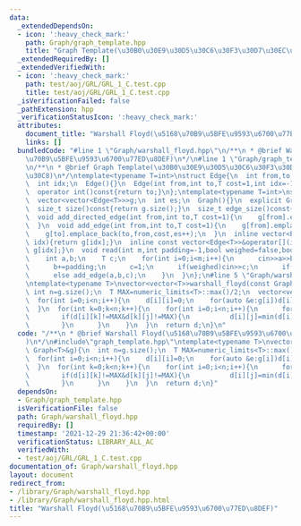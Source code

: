 ```yaml
---
data:
  _extendedDependsOn:
  - icon: ':heavy_check_mark:'
    path: Graph/graph_template.hpp
    title: "Graph Template(\u30B0\u30E9\u30D5\u30C6\u30F3\u30D7\u30EC\u30FC\u30C8)"
  _extendedRequiredBy: []
  _extendedVerifiedWith:
  - icon: ':heavy_check_mark:'
    path: test/aoj/GRL/GRL_1_C.test.cpp
    title: test/aoj/GRL/GRL_1_C.test.cpp
  _isVerificationFailed: false
  _pathExtension: hpp
  _verificationStatusIcon: ':heavy_check_mark:'
  attributes:
    document_title: "Warshall Floyd(\u5168\u70B9\u5BFE\u9593\u6700\u77ED\u8DEF)"
    links: []
  bundledCode: "#line 1 \"Graph/warshall_floyd.hpp\"\n/**\n * @brief Warshall Floyd(\u5168\
    \u70B9\u5BFE\u9593\u6700\u77ED\u8DEF)\n*/\n#line 1 \"Graph/graph_template.hpp\"\
    \n/**\n * @brief Graph Template(\u30B0\u30E9\u30D5\u30C6\u30F3\u30D7\u30EC\u30FC\
    \u30C8)\n*/\ntemplate<typename T=int>\nstruct Edge{\n  int from,to;\n  T cost;\n\
    \  int idx;\n  Edge(){}\n  Edge(int from,int to,T cost=1,int idx=-1):from(from),to(to),cost(cost),idx(idx){}\n\
    \  operator int()const{return to;}\n};\ntemplate<typename T=int>\nstruct Graph{\n\
    \  vector<vector<Edge<T>>>g;\n  int es;\n  Graph(){}\n  explicit Graph(int n):g(n),es(0){}\n\
    \  size_t size()const{return g.size();}\n  size_t edge_size()const{return es;}\n\
    \  void add_directed_edge(int from,int to,T cost=1){\n    g[from].emplace_back(from,to,cost,es++);\n\
    \  }\n  void add_edge(int from,int to,T cost=1){\n    g[from].emplace_back(from,to,cost,es);\n\
    \    g[to].emplace_back(to,from,cost,es++);\n  }\n  inline vector<Edge<T>>&operator[](int\
    \ idx){return g[idx];}\n  inline const vector<Edge<T>>&operator[](int idx)const{return\
    \ g[idx];}\n  void read(int m,int padding=-1,bool weighed=false,bool direct=false){\n\
    \    int a,b;\n    T c;\n    for(int i=0;i<m;i++){\n      cin>>a>>b;\n      a+=padding;\n\
    \      b+=padding;\n      c=1;\n      if(weighed)cin>>c;\n      if(direct)add_directed_edge(a,b,c);\n\
    \      else add_edge(a,b,c);\n    }\n  }\n};\n#line 5 \"Graph/warshall_floyd.hpp\"\
    \ntemplate<typename T>\nvector<vector<T>>warshall_floyd(const Graph<T>&g){\n \
    \ int n=g.size();\n  T MAX=numeric_limits<T>::max()/2;\n  vector<vector<T>>d(n,vector<T>(n,MAX));\n\
    \  for(int i=0;i<n;i++){\n    d[i][i]=0;\n    for(auto &e:g[i])d[i][e]=e.cost;\n\
    \  }\n  for(int k=0;k<n;k++){\n    for(int i=0;i<n;i++){\n      for(int j=0;j<n;j++){\n\
    \        if(d[i][k]!=MAX&d[k][j]!=MAX){\n          d[i][j]=min(d[i][j],d[i][k]+d[k][j]);\n\
    \        }\n      }\n    }\n  }\n  return d;\n}\n"
  code: "/**\n * @brief Warshall Floyd(\u5168\u70B9\u5BFE\u9593\u6700\u77ED\u8DEF\
    )\n*/\n#include\"graph_template.hpp\"\ntemplate<typename T>\nvector<vector<T>>warshall_floyd(const\
    \ Graph<T>&g){\n  int n=g.size();\n  T MAX=numeric_limits<T>::max()/2;\n  vector<vector<T>>d(n,vector<T>(n,MAX));\n\
    \  for(int i=0;i<n;i++){\n    d[i][i]=0;\n    for(auto &e:g[i])d[i][e]=e.cost;\n\
    \  }\n  for(int k=0;k<n;k++){\n    for(int i=0;i<n;i++){\n      for(int j=0;j<n;j++){\n\
    \        if(d[i][k]!=MAX&d[k][j]!=MAX){\n          d[i][j]=min(d[i][j],d[i][k]+d[k][j]);\n\
    \        }\n      }\n    }\n  }\n  return d;\n}"
  dependsOn:
  - Graph/graph_template.hpp
  isVerificationFile: false
  path: Graph/warshall_floyd.hpp
  requiredBy: []
  timestamp: '2021-12-29 21:36:42+00:00'
  verificationStatus: LIBRARY_ALL_AC
  verifiedWith:
  - test/aoj/GRL/GRL_1_C.test.cpp
documentation_of: Graph/warshall_floyd.hpp
layout: document
redirect_from:
- /library/Graph/warshall_floyd.hpp
- /library/Graph/warshall_floyd.hpp.html
title: "Warshall Floyd(\u5168\u70B9\u5BFE\u9593\u6700\u77ED\u8DEF)"
---
```

